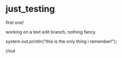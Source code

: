 # just_testing
first one!

working on a text edit branch, nothing fancy.

system.out.println("this is the only thing i remember!");

//out

